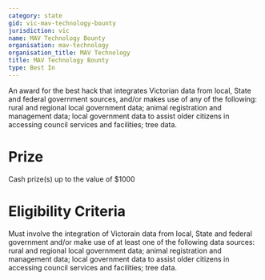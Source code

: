```yaml
---
category: state
gid: vic-mav-technology-bounty
jurisdiction: vic
name: MAV Technology Bounty
organisation: mav-technology
organisation_title: MAV Technology
title: MAV Technology Bounty
type: Best In
---
```


An award for the best hack that integrates Victorian data from local, State and federal government sources, and/or makes use of any of the following: rural and regional local government data; animal registration and management data; local government data to assist older citizens in accessing council services and facilities; tree data.

# Prize
Cash prize(s) up to the value of $1000

# Eligibility Criteria
Must involve the integration of Victorain data from local, State and federal government and/or make use of at least one of the following data sources: rural and regional local government data; animal registration and management data; local government data to assist older citizens in accessing council services and facilities; tree data.
